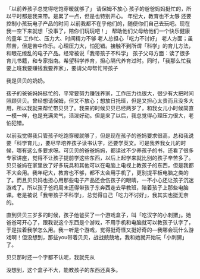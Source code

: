 「以前养孩子总觉得吃饱穿暖就够了」
请保姆不放心
孩子的爸爸妈妈挺忙的，所以平时都是我来带。是累了一点，但是也特别开心。
年纪大，教育也不太够
还要控制小孩玩电子产品的时间
以前我都不在乎他们的，随便你们自己去玩吧。现在我一空下来就想「没事了，陪你们玩玩吧！」
帮助他们父母给他们一个快乐健康的童年
工作忙、压力大、时间精力不够
老人总担心「吃力不讨好」
老人方面；虽然苦，但是苦中作乐。心理压力大，怕犯错。接触不到所谓「科学」的育儿方法，和眼花缭乱的电子产品。经常被说「我带孩子不科学」
孩子父母方面：读了很多育儿书籍，和专家指南。希望科学养育，担心隔代养育过时。同时，「我那么忙我要上班我要赚钱我要养家」，要请父母帮忙带孩子

我是贝贝的奶奶。

孩子的爸爸妈妈挺忙的，平常要努力赚钱养家，工作压力也很大，很少有大把时间照顾贝贝。曾经想请保姆，但又不放心；想放日托班，但是又担心太贵而且没多大用，所以我就来帮忙带贝贝了。我来的时候贝贝已经两岁了，和我女儿小时候简直一模一样，也是充满灵气，活泼好动。但是来了以后，我总觉得心理压力很大，老怕犯错。

以前我觉得我只管孩子吃饱穿暖就够了，但是现在孩子的爸妈要求很高，总和我说要「科学育儿」，要尽早培养孩子读书认字，还要学英文。可是我养我女儿的时候，哪有这么多要求呀。可贝贝的爸爸妈妈，都读过不少养孩子的书，还看了很多专家讲座，觉得不让孩子提前学这些东西，以后上起学来就比别的孩子辛苦多了。贝贝爸妈在家里放了好多玩具和其他可以在电脑上电视上教孩子的东西，但是我都不大会用。我年纪大，教育也不够，都不太会用手机了，更别提平板电脑之类的了。而且贝贝妈也担心用那些电子产品还会伤孩子的眼睛，一不小心还让孩子沉迷游戏了。所以孩子爸妈周末还得带孩子东奔西走去早教班，陪着孩子上那些电脑课。老是被说「我带孩子不科学」，总觉得自己「吃力不讨好」，我其实也挺无奈的。

直到贝贝三岁多的时候，孩子他爸买了一个游戏盒子，叫「吃汉字的小刺猬」。她爸爸可开心了，跟我说这个东西是个游戏，不用手机和电脑就可以教孩子认字了，于是拉着我学怎么用。我一听是个游戏，觉得挺奇怪又挺好奇的––我哪会玩什么游戏啊！但没想到，那些you带着贝贝，战战兢兢地，我和她就开始玩「小刺猬」了。

贝贝那时还一个字都不认呢，我就先从

没想到，这个盒子不大，能教孩子的东西还真多。
